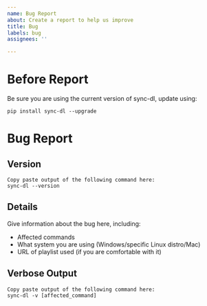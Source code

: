 ```yaml
---
name: Bug Report
about: Create a report to help us improve
title: Bug
labels: bug
assignees: ''

---
```


# Before Report
Be sure you are using the current version of sync-dl, update using:
```
pip install sync-dl --upgrade
```
# Bug Report
## Version
```
Copy paste output of the following command here:
sync-dl --version
```
## Details
Give information about the bug here, including:
- Affected commands
- What system you are using (Windows/specific Linux distro/Mac)
- URL of playlist used (if you are comfortable with it)

## Verbose Output
```
Copy paste output of the following command here:
sync-dl -v [affected_command]
```
